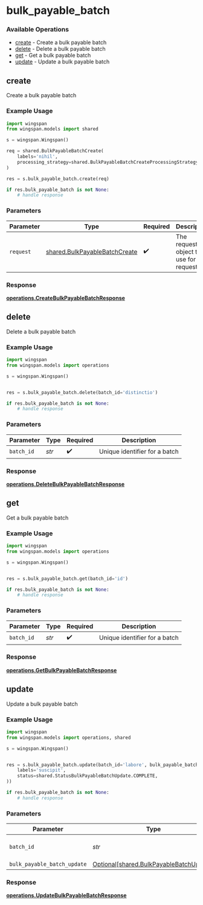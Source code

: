 # bulk_payable_batch

### Available Operations

* [create](#create) - Create a bulk payable batch
* [delete](#delete) - Delete a bulk payable batch
* [get](#get) - Get a bulk payable batch
* [update](#update) - Update a bulk payable batch

## create

Create a bulk payable batch

### Example Usage

```python
import wingspan
from wingspan.models import shared

s = wingspan.Wingspan()

req = shared.BulkPayableBatchCreate(
    labels='nihil',
    processing_strategy=shared.BulkPayableBatchCreateProcessingStrategy.MERGE,
)

res = s.bulk_payable_batch.create(req)

if res.bulk_payable_batch is not None:
    # handle response
```

### Parameters

| Parameter                                                                      | Type                                                                           | Required                                                                       | Description                                                                    |
| ------------------------------------------------------------------------------ | ------------------------------------------------------------------------------ | ------------------------------------------------------------------------------ | ------------------------------------------------------------------------------ |
| `request`                                                                      | [shared.BulkPayableBatchCreate](../../models/shared/bulkpayablebatchcreate.md) | :heavy_check_mark:                                                             | The request object to use for the request.                                     |


### Response

**[operations.CreateBulkPayableBatchResponse](../../models/operations/createbulkpayablebatchresponse.md)**


## delete

Delete a bulk payable batch

### Example Usage

```python
import wingspan
from wingspan.models import operations

s = wingspan.Wingspan()


res = s.bulk_payable_batch.delete(batch_id='distinctio')

if res.bulk_payable_batch is not None:
    # handle response
```

### Parameters

| Parameter                     | Type                          | Required                      | Description                   |
| ----------------------------- | ----------------------------- | ----------------------------- | ----------------------------- |
| `batch_id`                    | *str*                         | :heavy_check_mark:            | Unique identifier for a batch |


### Response

**[operations.DeleteBulkPayableBatchResponse](../../models/operations/deletebulkpayablebatchresponse.md)**


## get

Get a bulk payable batch

### Example Usage

```python
import wingspan
from wingspan.models import operations

s = wingspan.Wingspan()


res = s.bulk_payable_batch.get(batch_id='id')

if res.bulk_payable_batch is not None:
    # handle response
```

### Parameters

| Parameter                     | Type                          | Required                      | Description                   |
| ----------------------------- | ----------------------------- | ----------------------------- | ----------------------------- |
| `batch_id`                    | *str*                         | :heavy_check_mark:            | Unique identifier for a batch |


### Response

**[operations.GetBulkPayableBatchResponse](../../models/operations/getbulkpayablebatchresponse.md)**


## update

Update a bulk payable batch

### Example Usage

```python
import wingspan
from wingspan.models import operations, shared

s = wingspan.Wingspan()


res = s.bulk_payable_batch.update(batch_id='labore', bulk_payable_batch_update=shared.BulkPayableBatchUpdate(
    labels='suscipit',
    status=shared.StatusBulkPayableBatchUpdate.COMPLETE,
))

if res.bulk_payable_batch is not None:
    # handle response
```

### Parameters

| Parameter                                                                                | Type                                                                                     | Required                                                                                 | Description                                                                              |
| ---------------------------------------------------------------------------------------- | ---------------------------------------------------------------------------------------- | ---------------------------------------------------------------------------------------- | ---------------------------------------------------------------------------------------- |
| `batch_id`                                                                               | *str*                                                                                    | :heavy_check_mark:                                                                       | Unique identifier for a batch                                                            |
| `bulk_payable_batch_update`                                                              | [Optional[shared.BulkPayableBatchUpdate]](../../models/shared/bulkpayablebatchupdate.md) | :heavy_minus_sign:                                                                       | N/A                                                                                      |


### Response

**[operations.UpdateBulkPayableBatchResponse](../../models/operations/updatebulkpayablebatchresponse.md)**

